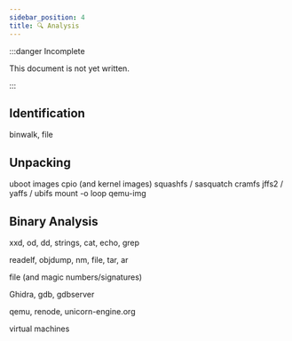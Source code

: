 ```yaml
---
sidebar_position: 4
title: 🔍 Analysis
---
```


:::danger Incomplete

This document is not yet written.

:::

## Identification

binwalk, file

## Unpacking

uboot images
cpio (and kernel images)
squashfs / sasquatch
cramfs
jffs2 / yaffs / ubifs
mount -o loop
qemu-img

## Binary Analysis

xxd, od, dd, strings, cat, echo, grep

readelf, objdump, nm, file, tar, ar

file (and magic numbers/signatures)

Ghidra, gdb, gdbserver

qemu, renode, unicorn-engine.org

virtual machines
